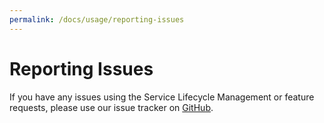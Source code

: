 ```yaml
---
permalink: /docs/usage/reporting-issues
---
```


# Reporting Issues

If you have any issues using the Service Lifecycle Management or feature requests, please use our issue tracker on [GitHub](https://github.com/FabOS-AI/fabos-slm/issues).